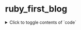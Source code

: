 # ruby_first_blog
<details>
<summary>Click to toggle contents of `code`</summary>
```
CODE!
```
</details>
